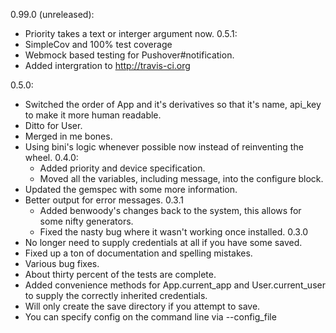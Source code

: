 0.99.0 (unreleased):
  * Priority takes a text or interger argument now.
0.5.1:
  * SimpleCov and 100% test coverage
  * Webmock based testing for Pushover#notification.
  * Added intergration to http://travis-ci.org

0.5.0:
  * Switched the order of App and it's derivatives so that it's name, api_key to make it more human readable.
   * Ditto for User.
  * Merged in me bones.
  * Using bini's logic whenever possible now instead of reinventing the wheel.
0.4.0:
	* Added priority and device specification.
	* Moved all the variables, including message, into the configure block.
  * Updated the gemspec with some more information.
  * Better output for error messages.
0.3.1
	* Added benwoody's changes back to the system, this allows for some nifty generators.
	* Fixed the nasty bug where it wasn't working once installed.
0.3.0
 * No longer need to supply credentials at all if you have some saved.
 * Fixed up a ton of documentation and spelling mistakes.
 * Various bug fixes.
 * About thirty percent of the tests are complete.
 * Added convenience methods for App.current_app and User.current_user to supply the correctly inherited credentials.
 * Will only create the save directory if you attempt to save.
 * You can specify config on the command line via --config_file
